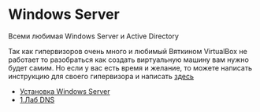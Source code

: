 # Windows Server

Всеми любимая Windows Server и Active Directory

Так как гипервизоров очень много и любимый Вяткином VirtualBox не работает то разобраться как создать виртуальную машину вам нужно будет самим. Но если у вас есть время и желание, то можете написать инструкцию для своего гипервизора и написать [здесь](https://github.com/veynko/ADDOS/issues/new)

 - [Установка Windows Server](windows_server_install.md)
 - [1.Лаб DNS](windows_server_dns.md)

